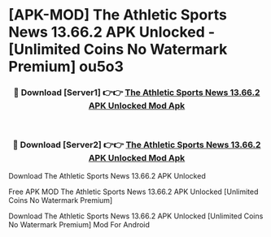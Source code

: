 # [APK-MOD] The Athletic  Sports News 13.66.2 APK Unlocked - [Unlimited Coins No Watermark Premium] ou5o3



<div align="center">
<h3>🔴 Download [Server1] 👉👉 <a href="https://momento.my/?title=The_Athletic__Sports_News_13.66.2_APK_Unlocked">The Athletic  Sports News 13.66.2 APK Unlocked Mod Apk</a></h3><br>

<h3>🔴 Download [Server2] 👉👉 <a href="https://momento.my/?title=The_Athletic__Sports_News_13.66.2_APK_Unlocked">The Athletic  Sports News 13.66.2 APK Unlocked Mod Apk</a></h3>
</div>



Download The Athletic  Sports News 13.66.2 APK Unlocked 

Free APK MOD The Athletic  Sports News 13.66.2 APK Unlocked [Unlimited Coins No Watermark Premium]

Download The Athletic  Sports News 13.66.2 APK Unlocked [Unlimited Coins No Watermark Premium] Mod For Android
